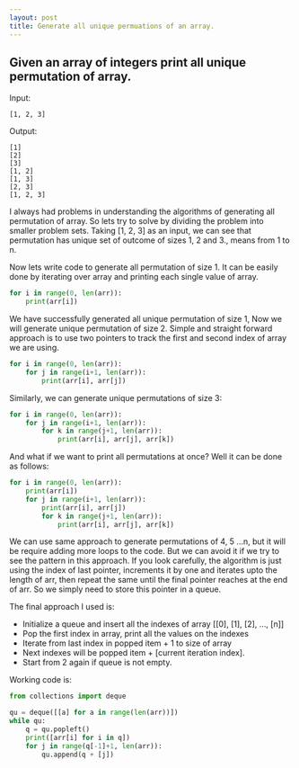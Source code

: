 ```yaml
---
layout: post
title: Generate all unique permuations of an array.
---
```


Given an array of integers print all unique permutation of array.
-------------
Input:

`[1, 2, 3]`

Output:

```
[1]
[2]
[3]
[1, 2]
[1, 3]
[2, 3]
[1, 2, 3]
```
I always had problems in understanding the algorithms of generating all permutation of array. So lets try to solve by dividing the problem into smaller problem sets.
Taking [1, 2, 3] as an input, we can see that permutation has unique set of outcome of sizes 1, 2 and 3., means from 1 to n.

Now lets write code to generate all permutation of size 1. It can be easily done by iterating over array and printing each single value of array.

```python
for i in range(0, len(arr)):
    print(arr[i])
```

We have successfully generated all unique permutation of size 1, Now we will generate unique permutation of size 2. Simple and straight forward approach is to use two pointers to track the first and second index of array we are using.

```python
for i in range(0, len(arr)):
    for j in range(i+1, len(arr)):
        print(arr[i], arr[j])

```

Similarly, we can generate unique permutations of size 3:

```python
for i in range(0, len(arr)):
    for j in range(i+1, len(arr)):
        for k in range(j+1, len(arr)):
            print(arr[i], arr[j], arr[k])

```
And what if we want to print all permutations at once? Well it can be done as follows: 

```python
for i in range(0, len(arr)):
    print(arr[i])    
    for j in range(i+1, len(arr)):
        print(arr[i], arr[j])
        for k in range(j+1, len(arr)):
            print(arr[i], arr[j], arr[k])

```

We can use same approach to generate permutations of 4, 5 ...n, but it will be require adding more loops to the code. But we can avoid it if we try to see the pattern in this approach. If you look carefully, the algorithm is just using the index of last pointer, increments it by one and iterates upto the length of arr, then repeat the same until the final pointer reaches at the end of arr. So we simply need to store this pointer in a queue.

The final approach I used is:
- Initialize a queue and insert all the indexes of array [[0], [1], [2], …, [n]]
- Pop the first index in array, print all the values on the indexes
- Iterate from last index in popped item + 1 to size of array
- Next indexes will be popped item + [current iteration index].
- Start from 2 again if queue is not empty.

Working code is:

```python
from collections import deque

qu = deque([[a] for a in range(len(arr))])
while qu:
    q = qu.popleft()
    print([arr[i] for i in q])
    for j in range(q[-1]+1, len(arr)):
        qu.append(q + [j])

```


